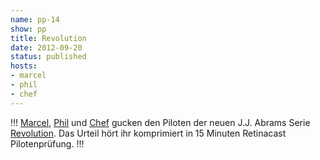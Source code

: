 ```yaml
---
name: pp-14
show: pp
title: Revolution
date: 2012-09-20
status: published
hosts:
- marcel
- phil
- chef
---
```

!!!
[Marcel](https://twitter.com/xartas), [Phil](https://twitter.com/philgrooves) und [Chef](https://twitter.com/grischder) gucken den Piloten der neuen J.J. Abrams Serie [Revolution](http://www.imdb.com/title/tt2070791/). Das Urteil hört ihr komprimiert in 15 Minuten Retinacast Pilotenprüfung.
!!!


